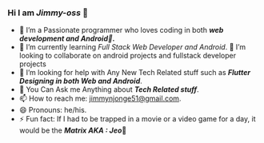  ### Hi I am ***Jimmy-oss*** 👋

- 🔭 I’m a Passionate programmer who loves coding in both ***web development and Android🚀.***
- 🌱 I’m currently learning *Full Stack Web Developer and Android*.
 💞️ I’m looking to collaborate on android projects and fullstack developer projects
- 🤔 I’m looking for help with Any New Tech Related stuff such as ***Flutter Designing in both Web and Android***.
- 💬 You Can Ask me Anything about ***Tech Related stuff***.
- 📫 How to reach me: jimmynjonge51@gmail.com.
- 😄 Pronouns: he/his.
- ⚡ Fun fact: If I had to be trapped in a movie or a video game for a day, it would be the ***Matrix AKA : Jeo***🤗
 

